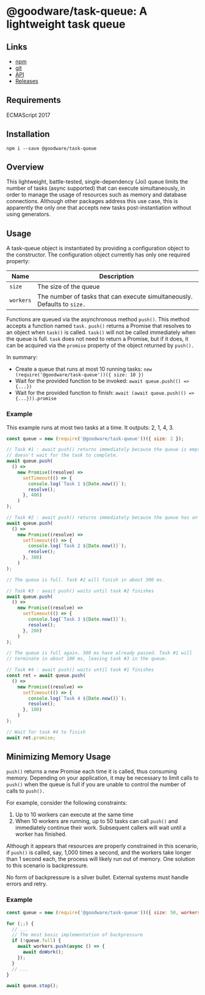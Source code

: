 # @goodware/task-queue: A lightweight task queue

## Links

- [npm](https://www.npmjs.com/package/@goodware/task-queue)
- [git](https://github.com/good-ware/js-task-queue)
- [API](https://good-ware.github.io/js-task-queue/)
- [Releases](tutorial/releases.md)

## Requirements

ECMAScript 2017

## Installation

`npm i --save @goodware/task-queue`

## Overview

This lightweight, battle-tested, single-dependency (Joi) queue limits the number of tasks (async supported) that can execute simultaneously, in order to manage the usage of resources such as memory and database connections. Although other packages address this use case, this is apparently the only one that accepts new tasks post-instantiation without using generators.

## Usage

A task-queue object is instantiated by providing a configuration object to the constructor. The configuration object currently has only one required property:

| Name      | Description                                                              |
| --------- | ------------------------------------------------------------------------ |
| `size`    | The size of the queue                                                    |
| `workers` | The number of tasks that can execute simultaneously. Defaults to `size.` |

Functions are queued via the asynchronous method `push()`. This method accepts a function named `task.` `push()` returns a Promise that resolves to an object when `task()` is called. `task()` will not be called immediately when the queue is full. `task` does not need to return a Promise, but if it does, it can be acquired via the `promise` property of the object returned by `push().`

In summary:

- Create a queue that runs at most 10 running tasks: `new (require('@goodware/task-queue'))({ size: 10 })`
- Wait for the provided function to be invoked: `await queue.push(() => {...})`
- Wait for the provided function to finish: `await (await queue.push(() => {...})).promise`

### Example

This example runs at most two tasks at a time. It outputs: 2, 1, 4, 3.

```js
const queue = new (require('@goodware/task-queue'))({ size: 2 });

// Task #1 : await push() returns immediately because the queue is empty. 'await'
// doesn't wait for the task to complete.
await queue.push(
  () =>
    new Promise((resolve) =>
      setTimeout(() => {
        console.log(`Task 1 ${Date.now()}`);
        resolve();
      }, 400)
    )
);

// Task #2 : await push() returns immediately because the queue has an open slot
await queue.push(
  () =>
    new Promise((resolve) =>
      setTimeout(() => {
        console.log(`Task 2 ${Date.now()}`);
        resolve();
      }, 300)
    )
);

// The queue is full. Task #2 will finish in about 300 ms.

// Task #3 : await push() waits until task #2 finishes
await queue.push(
  () =>
    new Promise((resolve) =>
      setTimeout(() => {
        console.log(`Task 3 ${Date.now()}`);
        resolve();
      }, 200)
    )
);

// The queue is full again. 300 ms have already passed. Task #1 will
// terminate in about 100 ms, leaving task #3 in the queue.

// Task #4 : await push() waits until task #1 finishes
const ret = await queue.push(
  () =>
    new Promise((resolve) =>
      setTimeout(() => {
        console.log(`Task 4 ${Date.now()}`);
        resolve();
      }, 100)
    )
);

// Wait for task #4 to finish
await ret.promise;
```

## Minimizing Memory Usage

`push()` returns a new Promise each time it is called, thus consuming memory. Depending on your application, it may be necessary to limit calls to `push()` when the queue is full if you are unable to control the number of calls to `push().`

For example, consider the following constraints:

1. Up to 10 workers can execute at the same time
2. When 10 workers are running, up to 50 tasks can call `push()` and immediately continue their work. Subsequent callers will wait until a worker has finished.

Although it appears that resources are properly constrained in this scenario, if `push()` is called, say, 1,000 times a second, and the workers take longer than 1 second each, the process will likely run out of memory. One solution to this scenario is backpressure.

No form of backpressure is a silver bullet. External systems must handle errors and retry.
 
### Example

```js
const queue = new (require('@goodware/task-queue'))({ size: 50, workers: 10 });

for (;;) {
  // ...
  // The most basic implementation of backpressure
  if (!queue.full) {
    await workers.push(async () => {
      await doWork();
    });
  }
  // ...
}

await queue.stop();
```
